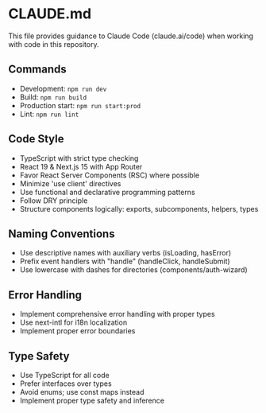 # CLAUDE.md

This file provides guidance to Claude Code (claude.ai/code) when working with code in this repository.

## Commands
- Development: `npm run dev`
- Build: `npm run build`
- Production start: `npm run start:prod`
- Lint: `npm run lint`

## Code Style
- TypeScript with strict type checking
- React 19 & Next.js 15 with App Router
- Favor React Server Components (RSC) where possible
- Minimize 'use client' directives
- Use functional and declarative programming patterns
- Follow DRY principle
- Structure components logically: exports, subcomponents, helpers, types

## Naming Conventions
- Use descriptive names with auxiliary verbs (isLoading, hasError)
- Prefix event handlers with "handle" (handleClick, handleSubmit)
- Use lowercase with dashes for directories (components/auth-wizard)

## Error Handling
- Implement comprehensive error handling with proper types
- Use next-intl for i18n localization
- Implement proper error boundaries

## Type Safety
- Use TypeScript for all code
- Prefer interfaces over types
- Avoid enums; use const maps instead
- Implement proper type safety and inference